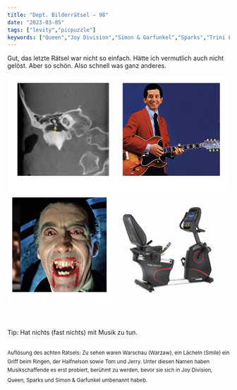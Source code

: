 ```yaml
---
title: "Dept. Bilderrätsel – 98"
date: "2023-03-05"
tags: ["levity","picpuzzle"]
keywords: ["Queen","Joy Division","Simon & Garfunkel","Sparks","Trini Lopez","Christopher Lee"]
---
```

Gut, das letzte Rätsel war nicht so einfach. Hätte ich vermutlich auch nicht gelöst. Aber so schön. Also schnell was ganz anderes.

<img  src="/assets/img/picpuzzle9.webp" alt="Bilderrätsel9">

<br/>
<br/>
<br/>

Tip: Hat nichts (fast nichts) mit Musik zu tun.
<br/>
<br/>

<sup>Auflösung des achten Rätsels: Zu sehen waren Warschau (Warzaw), ein Lächeln (Smile) ein Griff beim Ringen, der Halfnelson sowie Tom und Jerry. Unter diesen Namen haben Musikschaffende es erst probiert, berühmt zu werden, bevor sie sich in Joy Division, Queen, Sparks und Simon & Garfunkel umbenannt habeb.<sup>